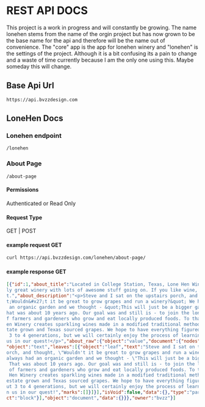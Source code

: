 # REST API DOCS

This project is a work in progress and will constantly be growing. The name lonehen stems from the name of the orgin project but has now grown to be the base name for the api and therefore will be the name out of convenience. The "core" app is the app for lonehen winery and "lonehen" is the settings of the project. Although it is a bit confusing its a pain to change and a waste of time currently because I am the only one using this.  Maybe someday this will change. 
## Base Api Url
```
https://api.bvzzdesign.com
```
## LoneHen Docs
### Lonehen endpoint
```
/lonehen
```

### About Page
```
/about-page
```

#### Permissions
Authenticated or Read Only 
#### Request Type   
GET | POST                   

#### example request GET

```BASH
curl https://api.bvzzdesign.com/lonehen/about-page/ 
```

#### example response GET
```json
[{"id":1,"about_title":"Located in College Station, Texas, Lone Hen Winery is a real
ly great winery with lots of awesome stuff going on. If you like wine, check this ou
t.","about_description":"<p>Steve and I sat on the upstairs porch, and thought, &quo
t;Wouldn&#x27;t it be great to grow grapes and run a winery?&quot; We had always had
 an organic garden and we thought - &quot;This will just be a bigger garden&quot;. T
hat was about 10 years ago. Our goal was and still is - to join the long tradition o
f farmers and gardeners who grow and eat locally produced foods. To that end, Lone H
en Winery creates sparkling wines made in a modified traditional method utilizing es
tate grown and Texas sourced grapes. We hope to have everything figured out in about
 3 to 4 generations, but we will certainly enjoy the process of learning! Come join 
us in our quest!</p>","about_raw":{"object":"value","document":{"nodes":[{"nodes":[{
"object":"text","leaves":[{"object":"leaf","text":"Steve and I sat on the upstairs p
orch, and thought, \"Wouldn't it be great to grow grapes and run a winery?\" We had 
always had an organic garden and we thought - \"This will just be a bigger garden\".
 That was about 10 years ago. Our goal was and still is - to join the long tradition
 of farmers and gardeners who grow and eat locally produced foods. To that end, Lone
 Hen Winery creates sparkling wines made in a modified traditional method utilizing 
estate grown and Texas sourced grapes. We hope to have everything figured out in abo
ut 3 to 4 generations, but we will certainly enjoy the process of learning! Come joi
n us in our quest!","marks":[]}]}],"isVoid":false,"data":{},"type":"paragraph","obje
ct":"block"}],"object":"document","data":{}}},"owner":"bvzz"}]
```


